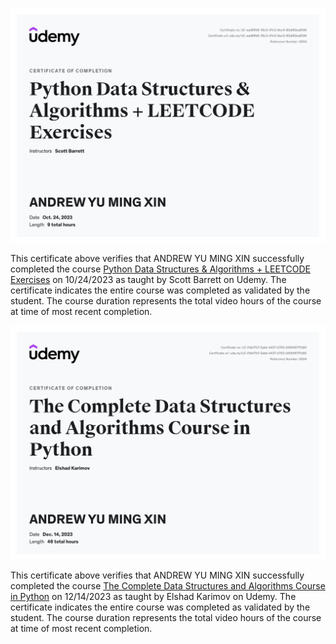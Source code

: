 ![cert1](cert1.jpg)

This certificate above verifies that ANDREW YU MING XIN successfully completed the course 
[Python Data Structures & Algorithms + LEETCODE Exercises](https://www.udemy.com/course/data-structures-algorithms-python/) on 10/24/2023 as taught by Scott Barrett on Udemy. 
The certificate indicates the entire course was completed as validated by the student. 
The course duration represents the total video hours of the course at time of most recent completion.

![cert2](cert2.jpg)

This certificate above verifies that ANDREW YU MING XIN successfully completed the course [The Complete Data Structures and Algorithms Course in Python](https://www.udemy.com/course/data-structures-and-algorithms-bootcamp-in-python/) on 12/14/2023 as taught by Elshad Karimov on Udemy. 
The certificate indicates the entire course was completed as validated by the student. 
The course duration represents the total video hours of the course at time of most recent completion.
